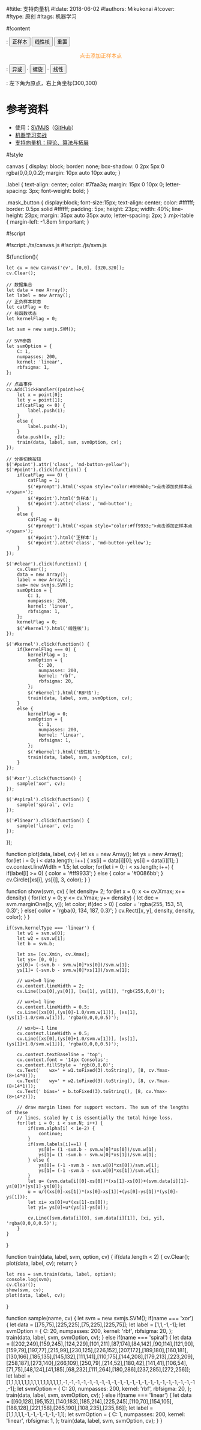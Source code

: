 
#!title:    支持向量机
#!date:     2018-06-02
#!authors:  Mikukonai
#!cover:    
#!type:     原创
#!tags:     机器学习

#!content

: <button id="point" class="md-button-yellow">正样本</button> <button id="kernel" class="md-button">线性核</button> <button id="clear" class="md-button">重置</button>

<div id="prompt" style="padding:0 auto 0 auto;text-align: center;"><span style="color:#ff9933;">点击添加正样本点</span></div>

<canvas id="cv" style="width:320px;height:320px;" width="320" height="320"></canvas>

: <button class="md-button" id="xor">异或</button> · <button class="md-button" id="spiral">螺旋</button> · <button class="md-button" id="linear">线性</button>


: 左下角为原点，右上角坐标(300,300)

# 参考资料

+ 使用：[SVMJS](https://cs.stanford.edu/people/karpathy/svmjs/demo/)（[GitHub](https://github.com/karpathy/svmjs/)）
+ [机器学习实战](https://book.douban.com/subject/24703171/)
+ [支持向量机：理论、算法与拓展](https://book.douban.com/subject/3927560/)


#!style

canvas {
    display: block;
    border: none;
    box-shadow: 0 2px 5px 0 rgba(0,0,0,0.2);
    margin: 10px auto 10px auto;
}

.label {
    text-align: center;
    color: #7faa3a;
    margin: 15px 0 10px 0;
    letter-spacing: 3px;
    font-weight: bold;
}

.mask_button {
    display:block;
    font-size:15px;
    text-align: center;
    color: #ffffff;
    border: 0.5px solid #ffffff;
    padding: 5px;
    height: 23px;
    width: 40%;
    line-height: 23px;
    margin: 35px auto 35px auto;
    letter-spacing: 2px;
}
.mjx-itable {
    margin-left: -1.8em !important;
}

#!script

#!script:./ts/canvas.js
#!script:./js/svm.js

$(function(){

    let cv = new Canvas('cv', [0,0], [320,320]);
    cv.Clear();

    // 数据集合
    let data = new Array();
    let label = new Array();
    // 正负样本状态
    let catFlag = 0;
    // 核函数状态
    let kernelFlag = 0;

    let svm = new svmjs.SVM();

    // SVM参数
    let svmOption = {
        C: 1,
        numpasses: 200,
        kernel: 'linear',
        rbfsigma: 1,
    };

    // 点击事件
    cv.AddClickHandler((point)=>{
        let x = point[0];
        let y = point[1];
        if(catFlag <= 0) {
            label.push(1);
        }
        else {
            label.push(-1);
        }
        data.push([x, y]);
        train(data, label, svm, svmOption, cv);
    });

    // 分类切换按钮
    $('#point').attr('class', 'md-button-yellow');
    $('#point').click(function() {
        if(catFlag === 0) {
            catFlag = 1;
            $('#prompt').html('<span style="color:#0086bb;">点击添加负样本点</span>');
            $('#point').html('负样本');
            $('#point').attr('class', 'md-button');
        }
        else {
            catFlag = 0;
            $('#prompt').html('<span style="color:#ff9933;">点击添加正样本点</span>');
            $('#point').html('正样本');
            $('#point').attr('class', 'md-button-yellow');
        }
    });

    $('#clear').click(function() {
        cv.Clear();
        data = new Array();
        label = new Array();
        svm= new svmjs.SVM();
        svmOption = {
            C: 1,
            numpasses: 200,
            kernel: 'linear',
            rbfsigma: 1,
        };
        kernelFlag = 0;
        $('#kernel').html('线性核');
    });

    $('#kernel').click(function() {
        if(kernelFlag === 0) {
            kernelFlag = 1;
            svmOption = {
                C: 20,
                numpasses: 200,
                kernel: 'rbf',
                rbfsigma: 20,
            };
            $('#kernel').html('RBF核');
            train(data, label, svm, svmOption, cv);
        }
        else {
            kernelFlag = 0;
            svmOption = {
                C: 1,
                numpasses: 200,
                kernel: 'linear',
                rbfsigma: 1,
            };
            $('#kernel').html('线性核');
            train(data, label, svm, svmOption, cv);
        }
    });

    $('#xor').click(function() {
        sample('xor', cv);
    });

    $('#spiral').click(function() {
        sample('spiral', cv);
    });

    $('#linear').click(function() {
        sample('linear', cv);
    });
});

function plot(data, label, cv) {
    let xs = new Array();
    let ys = new Array();
    for(let i = 0; i < data.length; i++) {
        xs[i] = data[i][0];
        ys[i] = data[i][1];
    }
    cv.context.lineWidth = 1.5;
    let color;
    for(let i = 0; i < xs.length; i++) {
        if(label[i] >= 0) {
            color = '#ff9933';
        }
        else {
            color = '#0086bb';
        }
        cv.Circle([xs[i], ys[i]], 3, color);
    }
}

function show(svm, cv) {
    let density= 2;
    for(let x = 0; x <= cv.Xmax; x+= density) {
        for(let y = 0; y <= cv.Ymax; y+= density) {
            let dec = svm.marginOne([x, y]);
            let color;
            if(dec > 0) {
                color = 'rgba(255, 153, 51, 0.3)';
            }
            else{
                color = 'rgba(0, 134, 187, 0.3)';
            }
            cv.Rect([x, y], density, density, color);
        }
    }

    if(svm.kernelType === 'linear') {
        let w1 = svm.w[0];
        let w2 = svm.w[1];
        let b = svm.b;

        let xs= [cv.Xmin, cv.Xmax];
        let ys= [0, 0];
        ys[0]= (-svm.b - svm.w[0]*xs[0])/svm.w[1];
        ys[1]= (-svm.b - svm.w[0]*xs[1])/svm.w[1];

        // wx+b=0 line
        cv.context.lineWidth = 2;
        cv.Line([xs[0],ys[0]], [xs[1], ys[1]], 'rgb(255,0,0)');

        // wx+b=1 line
        cv.context.lineWidth = 0.5;
        cv.Line([xs[0],(ys[0]-1.0/svm.w[1])], [xs[1], (ys[1]-1.0/svm.w[1])], 'rgba(0,0,0,0.5)');

        // wx+b=-1 line
        cv.context.lineWidth = 0.5;
        cv.Line([xs[0],(ys[0]+1.0/svm.w[1])], [xs[1], (ys[1]+1.0/svm.w[1])], 'rgba(0,0,0,0.5)');

        cv.context.textBaseline = 'top';
        cv.context.font = '14px Consolas';
        cv.context.fillStyle = 'rgb(0,0,0)';
        cv.Text('   wx=' + w1.toFixed(3).toString(), [8, cv.Ymax-(8+14*0)]);
        cv.Text('   wy=' + w2.toFixed(3).toString(), [8, cv.Ymax-(8+14*1)]);
        cv.Text(' bias=' + b.toFixed(3).toString(), [8, cv.Ymax-(8+14*2)]);

        // draw margin lines for support vectors. The sum of the lengths of these
        // lines, scaled by C is essentially the total hinge loss.
        for(let i = 0; i < svm.N; i++) {
            if(svm.alpha[i] < 1e-2) {
                continue;
            }
            if(svm.labels[i]==1) {
                ys[0]= (1 -svm.b - svm.w[0]*xs[0])/svm.w[1];
                ys[1]= (1 -svm.b - svm.w[0]*xs[1])/svm.w[1];
            } else {
                ys[0]= (-1 -svm.b - svm.w[0]*xs[0])/svm.w[1];
                ys[1]= (-1 -svm.b - svm.w[0]*xs[1])/svm.w[1];
            }
            let u= (svm.data[i][0]-xs[0])*(xs[1]-xs[0])+(svm.data[i][1]-ys[0])*(ys[1]-ys[0]);
            u = u/((xs[0]-xs[1])*(xs[0]-xs[1])+(ys[0]-ys[1])*(ys[0]-ys[1]));
            let xi= xs[0]+u*(xs[1]-xs[0]);
            let yi= ys[0]+u*(ys[1]-ys[0]);

            cv.Line([svm.data[i][0], svm.data[i][1]], [xi, yi], 'rgba(0,0,0,0.5)');
        }
    }

}

function train(data, label, svm, option, cv) {
    if(data.length < 2) {
        cv.Clear();
        plot(data, label, cv);
        return;
    }

    let res = svm.train(data, label, option);
    console.log(svm);
    cv.Clear();
    show(svm, cv);
    plot(data, label, cv);
}

function sample(name, cv) {
    let svm = new svmjs.SVM();
    if(name === 'xor') {
        let data = [[75,75],[225,225],[75,225],[225,75]];
        let label = [1,1,-1,-1];
        let svmOption = {
            C: 20,
            numpasses: 200,
            kernel: 'rbf',
            rbfsigma: 20,
        };
        train(data, label, svm, svmOption, cv);
    }
    else if(name === 'spiral') {
        let data = [[202,249],[159,245],[124,229],[101,211],[87,174],[84,142],[90,114],[121,90],[159,79],[197,77],[215,99],[230,125],[226,152],[207,172],[189,180],[160,181],[130,166],[185,135],[145,132],[111,141],[110,175],[144,208],[179,213],[223,209],[258,187],[273,140],[266,109],[250,79],[214,52],[180,42],[141,41],[106,54],[71,75],[48,124],[41,185],[68,232],[111,264],[180,286],[237,285],[272,256]];
        let label = [1,1,1,1,1,1,1,1,1,1,1,1,1,1,1,1,1,-1,-1,-1,-1,-1,-1,-1,-1,-1,-1,-1,-1,-1,-1,-1,-1,-1,-1,-1,-1,-1,-1,-1];
        let svmOption = {
            C: 20,
            numpasses: 200,
            kernel: 'rbf',
            rbfsigma: 20,
        };
        train(data, label, svm, svmOption, cv);
    }
    else if(name === 'linear') {
        let data = [[60,128],[95,152],[140,183],[185,214],[225,245],[110,70],[154,105],[188,128],[221,158],[265,190],[108,235],[235,86]];
        let label = [1,1,1,1,1,-1,-1,-1,-1,-1,-1,1];
        let svmOption = {
            C: 1,
            numpasses: 200,
            kernel: 'linear',
            rbfsigma: 1,
        };
        train(data, label, svm, svmOption, cv);
    }
}
